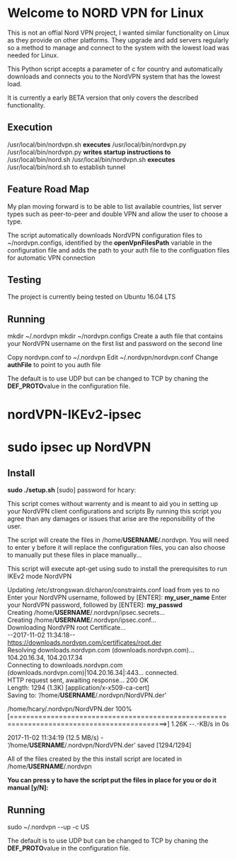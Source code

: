 

Welcome to NORD VPN for Linux
===========================

This is not an offial Nord VPN project, I wanted similar functionality on Linux as they provide on other platforms. They upgrade and add servers regularly so a method to manage and connect to the system with the lowest load was needed for Linux.

This Python script accepts a parameter of c for country and automatically downloads and connects you to the NordVPN system that has the lowest load.

It is currently a early BETA version that only covers the described functionality. 


Execution
---------
/usr/local/bin/nordvpn.sh **executes** /usr/local/bin/nordvpn.py 
/usr/local/bin/nordvpn.py **writes startup instructions to** /usr/local/bin/nord.sh
/usr/local/bin/nordvpn.sh **executes** /usr/local/bin/nord.sh to establish tunnel

Feature Road Map
----------------

My plan moving forward is to be able to list available countries, list server types such as peer-to-peer and double VPN and allow the user to choose a type. 

The script automatically downloads NordVPN configuration files to ~/nordvpn.configs, identified by the **openVpnFilesPath** variable in the configuration file and adds the path to your auth file to the configuation files for automatic VPN connection

Testing
-------
The project is currently being tested on Ubuntu 16.04 LTS

Running
-------
mkdir ~/.nordvpn
mkdir ~/nordvpn.configs
Create a auth file that contains your NordVPN username on the first list and password on the second line

Copy nordvpn.conf to ~/.nordvpn
Edit ~/.nordvpn/nordvpn.conf
Change **authFile** to point to you auth file

The default is to use UDP but can be changed to TCP by chaning the **DEF_PROTO**value in the configuration file. 

# nordVPN-IKEv2-ipsec

# sudo ipsec up NordVPN 

Install
-------
**sudo ./setup.sh** 
[sudo] password for hcary: 

This script comes without warrenty and is meant to aid you in setting up your NordVPN client configurations and scripts
By running this script you agree than any damages or issues that arise are the reponsibility of the user.

The script will create the files in /home/**USERNAME**/.nordvpn. You will need to enter y before it will replace the configuration files, you can also choose to manually put these files in place manually...

This script will execute apt-get using sudo to install the prerequisites to run IKEv2 mode NordVPN

Updating /etc/strongswan.d/charon/constraints.conf load from yes to no
Enter your NordVPN username, followed by [ENTER]:
**my_user_name**
Enter your NordVPN password, followed by [ENTER]:
**my_passwd**                                                                                                                                                                         
Creating /home/**USERNAME**/.nordvpn/ipsec.secrets...                                                                                                                                    
Creating /home/**USERNAME**/.nordvpn/ipsec.conf...                                                                                                                                       
Downloading NordVPN root Certificate...                                                                                                                                           
--2017-11-02 11:34:18--  https://downloads.nordvpn.com/certificates/root.der                                                                                                      
Resolving downloads.nordvpn.com (downloads.nordvpn.com)... 104.20.16.34, 104.20.17.34                                                                                             
Connecting to downloads.nordvpn.com (downloads.nordvpn.com)|104.20.16.34|:443... connected.                                                                                       
HTTP request sent, awaiting response... 200 OK                                                                                                                                    
Length: 1294 (1.3K) [application/x-x509-ca-cert]                                                                                                                                  
Saving to: ‘/home/**USERNAME**/.nordvpn/NordVPN.der’                                                                                                                                     

/home/hcary/.nordvpn/NordVPN.der             100%[============================================================================================>]   1.26K  --.-KB/s    in 0s       

2017-11-02 11:34:19 (12.5 MB/s) - ‘/home/**USERNAME**/.nordvpn/NordVPN.der’ saved [1294/1294]                                                                                            

All of the files created by the this install script are located in /home/**USERNAME**/.nordvpn                                                                                           

**You can press y to have the script put the files in place for you or do it manual [y/N]:**


Running
-------
sudo ~/.nordvpn --up -c US

The default is to use UDP but can be changed to TCP by chaning the **DEF_PROTO**value in the configuration file. 


